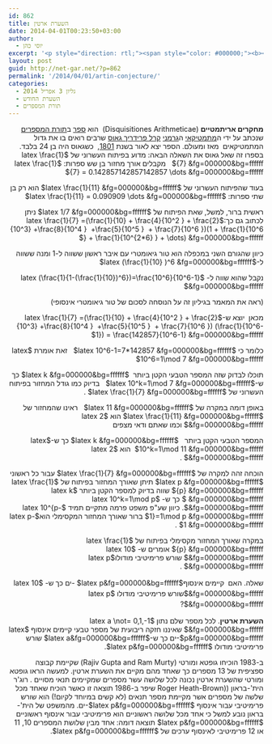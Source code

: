 ```yaml
---
id: 862
title: השערת ארטין
date: 2014-04-01T00:23:50+03:00
author:
  - יוסי כהן
excerpt: '<p style="direction: rtl;"><span style="color: #000000;"><b><img class="alignright  wp-image-919" alt="ארטין" src="http://net-gar.net/wp-content/uploads/2014/04/ארטין-150x150.jpg" width="90" height="90" />מחקרים אריתמטיים</b> (Disquisitiones Arithmeticae)  הוא <span style="color: #000000;">ספר</span> ב<span style="color: #000000;">תורת המספרים</span> שנכתב על ידי ה<span style="color: #000000;">מתמטיקאי</span> ה<span style="color: #000000;">גרמני</span> <span style="color: #000000;">קרל פרידריך גאוס</span> שרבים רואים בו את גדול המתמטיקאים  מאז ומעולם. הספר יצא לאור בשנת <span style="color: #000000;">1801</span>,  כשגאוס היה בן 24 בלבד. בספרו זה שאל גאוס את השאלה הבאה..</span></p>'
layout: post
guid: http://net-gar.net/?p=862
permalink: '/2014/04/01/artin-conjecture/'
categories:
  - גליון 3 אפריל 2014
  - השערת החודש
  - תורת המספרים
---
```

<p dir="RTL">
  <b>מחקרים אריתמטיים</b> (Disquisitiones Arithmeticae)  הוא <a title="ספר" href="http://he.wikipedia.org/wiki/%D7%A1%D7%A4%D7%A8">ספר</a> ב<a title="תורת המספרים" href="http://he.wikipedia.org/wiki/%D7%AA%D7%95%D7%A8%D7%AA_%D7%94%D7%9E%D7%A1%D7%A4%D7%A8%D7%99%D7%9D">תורת המספרים</a> שנכתב על ידי ה<a title="מתמטיקאי" href="http://he.wikipedia.org/wiki/%D7%9E%D7%AA%D7%9E%D7%98%D7%99%D7%A7%D7%90%D7%99">מתמטיקאי</a> ה<a title="גרמני" href="http://he.wikipedia.org/wiki/%D7%92%D7%A8%D7%9E%D7%A0%D7%99">גרמני</a> <a title="קרל פרידריך גאוס" href="http://he.wikipedia.org/wiki/%D7%A7%D7%A8%D7%9C_%D7%A4%D7%A8%D7%99%D7%93%D7%A8%D7%99%D7%9A_%D7%92%D7%90%D7%95%D7%A1">קרל פרידריך גאוס</a> שרבים רואים בו את גדול המתמטיקאים  מאז ומעולם. הספר יצא לאור בשנת <a title="1801" href="http://he.wikipedia.org/wiki/1801">1801</a>,  כשגאוס היה בן 24 בלבד. בספרו זה שאל גאוס את השאלה הבאה: מדוע בפיתוח העשרוני של $latex \frac{1}{7} &fg=000000&bg=ffffff$   מקבלים אורך מחזור בן שש ספרות: $latex \frac{1}{7} = 0.142857142857142857 \dots &fg=000000&bg=ffffff$
</p>

<p dir="RTL">
  בעוד שהפיתוח העשרוני של $latex \frac{1}{11} &fg=000000&bg=ffffff$ הוא רק בן שתי ספרות: $latex \frac{1}{11} = 0.090909 \dots &fg=000000&bg=ffffff$
</p>

<p dir="RTL">
  ראשית ברור, למשל, שאת הפיתוח של $latex 1/7 &fg=000000&bg=ffffff$ ניתן לכתוב גם כך:$latex \frac{1}{7} =(\frac{1}{10} + \frac{4}{10^2 } + \frac{2}{10^3} +\frac{8}{10^4 }  +\frac{5}{10^5 }  + \frac{7}{10^6 })(1 + \frac{1}{10^6 } + \frac{1}{10^{2*6} } + \dots) &fg=000000&bg=ffffff$
</p>

<p dir="RTL">
  כיוון שהגורם השני במכפלה הוא טור גיאומטרי עם איבר ראשון ששווה ל-1 ומנה ששווה ל-$latex (\frac{1}{10} )^6 &fg=000000&bg=ffffff$
</p>

<p dir="RTL">
  נקבל שהוא שווה ל- $latex (\frac{1}{1-(\frac{1}{10})^6})=\frac{10^6}{10^6-1} &fg=000000&bg=ffffff$
</p>

<p dir="RTL">
  (ראה את המאמר בגיליון זה על הנוסחה לסכום של טור גיאומטרי אינסופי)
</p>

<p dir="RTL">
  מכאן  יוצא ש-$latex \frac{1}{7} =(\frac{1}{10} + \frac{4}{10^2 } + \frac{2}{10^3} +\frac{8}{10^4 }  +\frac{5}{10^5 }  + \frac{7}{10^6 }) (\frac{1}{10^6-1}) = \frac{142857}{10^6-1} &fg=000000&bg=ffffff$
</p>

<p dir="RTL">
  כלומר כי $latex 10^6-1=7*142857 &fg=000000&bg=ffffff$   זאת אומרת $latex 10^6=1\mod 7 &fg=000000&bg=ffffff$
</p>

<p dir="RTL">
  תוכלו לבדוק שזה המספר הטבעי הקטן ביותר  $latex k &fg=000000&bg=ffffff$ כך ש-$latex 10^k=1\mod 7 &fg=000000&bg=ffffff$   בדיוק כמו גודל המחזור בפיתוח העשרוני של $latex \frac{1}{7} &fg=000000&bg=ffffff$ .
</p>

<p dir="RTL">
  באופן דומה במקרה של $latex 11 &fg=000000&bg=ffffff$   ראינו שהמחזור של $latex \frac{1}{11} &fg=000000&bg=ffffff$ הוא $latex 2 &fg=000000&bg=ffffff$ וכמו שאתם ודאי מצפים
</p>

<p dir="RTL">
  המספר הטבעי הקטן ביותר   $latex k &fg=000000&bg=ffffff$ כך ש-$latex 10^k=1\mod 11 &fg=000000&bg=ffffff$  הוא $latex 2 &fg=000000&bg=ffffff$ .
</p>

<p dir="RTL">
  הוכחה זהה למקרה של $latex \frac{1}{7} &fg=000000&bg=ffffff$ עבור כל ראשוני $latex p &fg=000000&bg=ffffff$ תיתן שאורך המחזור בפיתוח של $latex \frac{1}{p} &fg=000000&bg=ffffff$ שווה בדיוק למספר הקטן ביותר $latex k  &fg=000000&bg=ffffff$ כך ש- $latex 10^k=1\mod p &fg=000000&bg=ffffff$. כיוון שע"פ משפט פרמה מתקיים תמיד $latex 10^{p-1}=1\mod p &fg=000000&bg=ffffff$ ברור שאורך המחזור המקסימלי הוא$latex p-1 &fg=000000&bg=ffffff$ .
</p>

<p dir="RTL">
  במקרה שאורך המחזור מקסימלי בפיתוח של $latex \frac{1}{p} &fg=000000&bg=ffffff$ אומרים ש- $latex 10 &fg=000000&bg=ffffff$ שורש פרימיטיבי מודולו$latex p &fg=000000&bg=ffffff$ .
</p>

<p dir="RTL">
  <span style="font-size: 14px; line-height: 1.5em;">שאלה. האם  קיימים אינסוף$latex p&fg=000000&bg=ffffff$ -ים כך ש- $latex 10 &fg=000000&bg=ffffff$שורש פרימיטיבי מודולו $latex p &fg=000000&bg=ffffff$?</span>
</p>

<p dir="RTL">
  <b>השערת ארטין</b>. לכל מספר שלם נתון $latex a \not= 0,1,-1 &fg=000000&bg=ffffff$ שאיננו חזקה ריבועית של מספר טבעי קיימים אינסוף $latex p&fg=000000&bg=ffffff$-ים כך ש-$latex a&fg=000000&bg=ffffff$ שורש פרימיטיבי מודולו $latex p&fg=000000&bg=ffffff$.
</p>

<p dir="RTL">
  ב-1983 הוכיחו גופטא ומורטי (Rajiv Gupta and Ram Murty) שקיימת קבוצה ספציפית של 13 מספרים כך שאחד מהם מקיים את השערת ארטין. למעשה הראו גופטא ומורטי שהשערת ארטין נכונה לכל שלושה עשר מספרים שמקיימים תנאי מסויים . רוג'ר הית'-בראון ((Roger Heath-Brown שיפר ב-1986 תוצאה זו כאשר הוכיח שאחד מכל שלשה של מספרים אשר מקיימת מספר תנאים (לא קשים במיוחד לקיום!) הוא שורש פרימיטיבי עבור אינסוף $latex p&fg=000000&bg=ffffff$-ים. מהמשפט של הית'-בראון נובע למשל כי אחד מכל שלושה ראשוניים הוא פרימיטיבי עבור אינסוף ראשוניים $latex p&fg=000000&bg=ffffff$ תוצאה דומה: אחד מבין שלושת המספרים 10, 11 או 12 פרימיטיבי לאינסוף ערכים של $latex p&fg=000000&bg=ffffff$.
</p>